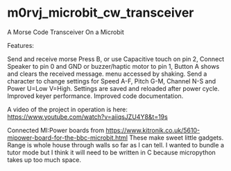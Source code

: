 # m0rvj_microbit_cw_transceiver
A Morse Code Transceiver On a Microbit

Features:

Send and receive morse Press B, or use Capacitive touch on pin 2,
Connect Speaker to pin 0 and GND or buzzer/haptic motor to pin 1,
Button A shows and clears the received message.
menu accessed by shaking.
Send a character to change settings for Speed A-F, Pitch G-M, Channel N-S and Power U=Low V=High.
Settings are saved and reloaded after power cycle.
Improved keyer performance.
Improved code documentation.

A video of the project in operation is here: https://www.youtube.com/watch?v=aiiqsJZU4Y8&t=19s

Connected MI:Power boards from  https://www.kitronik.co.uk/5610-mipower-board-for-the-bbc-microbit.html These make sweet little gadgets. Range is whole house through walls so far as I can tell. I wanted to bundle a tutor mode but I think it will need to be written in C because micropython takes up too much space.
